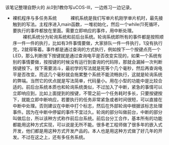 该笔记整理自野火的 从0到1教你写uCOS-III，一边练习一边记录。
- 裸机程序与多任务系统  
　 　裸机系统是我们写单片机刚学单片机时，最先接触到的写法。主程序进入main函数，一堆初始化，然后一个while(1)死循环，要执行的事件都放在里面。需要立即响应的事件，用中断处理。  
　 　裸机系统分为轮询系统和前后台系统。轮询系统即所有的事件都是按照顺序一件一件的执行，比如有3件事情要做，大家排队一件一件执行，1没有执行完，2就得等着。事件都是通过查询的方式执行，例如按下一个按键点亮一个LED，那么判断按下按键就是通过查询电平是否改变实现的，如果一个系统有别的事情要做，按按键的时候没有运行到查询的代码除，那就会漏掉一次判断按键按下。按下需要消斗，最初学的写法就是死等个几个毫秒，然后再查询电平是否改变。而这几个毫秒就会拖累整个系统不能流畅执行，这就是轮询系统的弊端。当然它的优点就是写法简单，代码量小。用在小型的功能中是比较合适的。前后台系统本质也和轮询系统类似，不过加入了中断，紧急的事情可以立即响应到，比如上面提到的按键，不管之前一个任务耗时多长，只要按键按下，就能立即中断响应，若要执行的任务非常紧急或者时间很短，可以直接在中断中处理。否则建议在中断中打个标志，然后在外部轮询中根据该标志处理事件。因为在中断中停留的事件不宜过久。轮询的部分叫做前台，中断的部分叫做后台，所以该种方式称作前后台系统。前后台分工合作，基本所有的功能都能用这种方式实现，可以说是无所不能。很多老工程师做了很多年的嵌入式开发，他们都是用这种方式开发产品的。本人也是用这种方式做了好几年的开发。不过在这之上，还有多任务系统。
